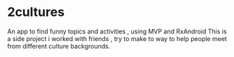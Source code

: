 # 2cultures
An app to find funny topics and activities , using MVP and RxAndroid
This is a side project i worked with friends , try to make to way to help people meet from different culture backgrounds.

